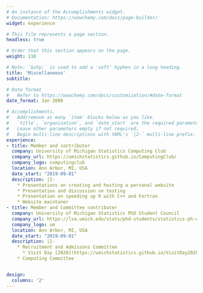 ```yaml
---
# An instance of the Accomplishments widget.
# Documentation: https://wowchemy.com/docs/page-builder/
widget: experience

# This file represents a page section.
headless: true

# Order that this section appears on the page.
weight: 110

# Note: `&shy;` is used to add a 'soft' hyphen in a long heading.
title: 'Miscellaneous'
subtitle:

# Date format
#   Refer to https://wowchemy.com/docs/customization/#date-format
date_format: Jan 2006

# Accomplishments.
#   Add/remove as many `item` blocks below as you like.
#   `title`, `organization`, and `date_start` are the required parameters.
#   Leave other parameters empty if not required.
#   Begin multi-line descriptions with YAML's `|2-` multi-line prefix.
experience:
- title: Member and contributer
  company: University of Michigan Statistics Computing Club
  company_url: https://umichstatistics.github.io/ComputingClub/
  company_logo: computingclub
  location: Ann Arbor, MI, USA
  date_start: "2019-09-01"
  description: |2-
    * Presentations on creating and hosting a personal website
    * Presentation and discussion on testing
    * Presentation on speeding up R with C++ and Fortran
    * Website maintaner
- title: Member and Committee contributer
  company: University of Michigan Statistics PhD Student Council
  company_url: https://lsa.umich.edu/stats/phd-students/statistics-ph-d--student-council.html
  company_logo: um
  location: Ann Arbor, MI, USA
  date_start: "2019-09-01"
  description: |2-
    * Recruitment and Admissons Committee
      * Visit Day [2020](https://umichstatistics.github.io/VisitDay2020/) and [2021](https://umichstatistics.github.io/VisitDay2021/) organization
    * Computing Committee


design:
  columns: '2' 
---
```


